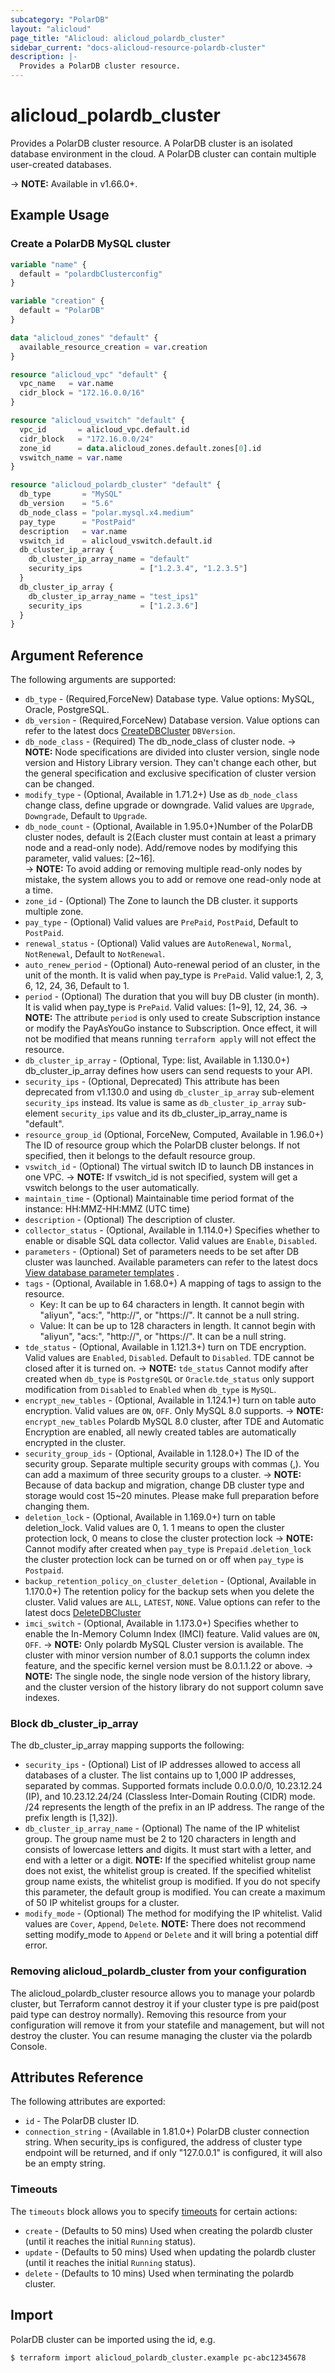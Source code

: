```yaml
---
subcategory: "PolarDB"
layout: "alicloud"
page_title: "Alicloud: alicloud_polardb_cluster"
sidebar_current: "docs-alicloud-resource-polardb-cluster"
description: |-
  Provides a PolarDB cluster resource.
---
```


# alicloud\_polardb\_cluster

Provides a PolarDB cluster resource. A PolarDB cluster is an isolated database
environment in the cloud. A PolarDB cluster can contain multiple user-created
databases.

-> **NOTE:** Available in v1.66.0+.

## Example Usage

### Create a PolarDB MySQL cluster

```terraform
variable "name" {
  default = "polardbClusterconfig"
}

variable "creation" {
  default = "PolarDB"
}

data "alicloud_zones" "default" {
  available_resource_creation = var.creation
}

resource "alicloud_vpc" "default" {
  vpc_name   = var.name
  cidr_block = "172.16.0.0/16"
}

resource "alicloud_vswitch" "default" {
  vpc_id       = alicloud_vpc.default.id
  cidr_block   = "172.16.0.0/24"
  zone_id      = data.alicloud_zones.default.zones[0].id
  vswitch_name = var.name
}

resource "alicloud_polardb_cluster" "default" {
  db_type       = "MySQL"
  db_version    = "5.6"
  db_node_class = "polar.mysql.x4.medium"
  pay_type      = "PostPaid"
  description   = var.name
  vswitch_id    = alicloud_vswitch.default.id
  db_cluster_ip_array {
    db_cluster_ip_array_name = "default"
    security_ips             = ["1.2.3.4", "1.2.3.5"]
  }
  db_cluster_ip_array {
    db_cluster_ip_array_name = "test_ips1"
    security_ips             = ["1.2.3.6"]
  }
}
```

## Argument Reference

The following arguments are supported:

* `db_type` - (Required,ForceNew) Database type. Value options: MySQL, Oracle, PostgreSQL.
* `db_version` - (Required,ForceNew) Database version. Value options can refer to the latest docs [CreateDBCluster](https://help.aliyun.com/document_detail/98169.html) `DBVersion`.
* `db_node_class` - (Required) The db_node_class of cluster node.
-> **NOTE:** Node specifications are divided into cluster version, single node version and History Library version. They can't change each other, but the general specification and exclusive specification of cluster version can be changed.
* `modify_type` - (Optional, Available in 1.71.2+) Use as `db_node_class` change class, define upgrade or downgrade. Valid values are `Upgrade`, `Downgrade`, Default to `Upgrade`.
* `db_node_count` - (Optional, Available in 1.95.0+)Number of the PolarDB cluster nodes, default is 2(Each cluster must contain at least a primary node and a read-only node). Add/remove nodes by modifying this parameter, valid values: [2~16].  
-> **NOTE:** To avoid adding or removing multiple read-only nodes by mistake, the system allows you to add or remove one read-only node at a time.
* `zone_id` - (Optional) The Zone to launch the DB cluster. it supports multiple zone.
* `pay_type` - (Optional) Valid values are `PrePaid`, `PostPaid`, Default to `PostPaid`.
* `renewal_status` - (Optional) Valid values are `AutoRenewal`, `Normal`, `NotRenewal`, Default to `NotRenewal`.
* `auto_renew_period` - (Optional) Auto-renewal period of an cluster, in the unit of the month. It is valid when pay_type is `PrePaid`. Valid value:1, 2, 3, 6, 12, 24, 36, Default to 1.
* `period` - (Optional) The duration that you will buy DB cluster (in month). It is valid when pay_type is `PrePaid`. Valid values: [1~9], 12, 24, 36.
-> **NOTE:** The attribute `period` is only used to create Subscription instance or modify the PayAsYouGo instance to Subscription. Once effect, it will not be modified that means running `terraform apply` will not effect the resource.
* `db_cluster_ip_array` - (Optional, Type: list, Available in 1.130.0+) db_cluster_ip_array defines how users can send requests to your API.
* `security_ips` - (Optional, Deprecated) This attribute has been deprecated from v1.130.0 and using `db_cluster_ip_array` sub-element `security_ips` instead.
  Its value is same as `db_cluster_ip_array` sub-element `security_ips` value and its db_cluster_ip_array_name is "default".
* `resource_group_id` (Optional, ForceNew, Computed, Available in 1.96.0+) The ID of resource group which the PolarDB cluster belongs. If not specified, then it belongs to the default resource group.
* `vswitch_id` - (Optional) The virtual switch ID to launch DB instances in one VPC.
-> **NOTE:** If vswitch_id is not specified, system will get a vswitch belongs to the user automatically.
* `maintain_time` - (Optional) Maintainable time period format of the instance: HH:MMZ-HH:MMZ (UTC time)
* `description` - (Optional) The description of cluster.
* `collector_status` - (Optional, Available in 1.114.0+) Specifies whether to enable or disable SQL data collector. Valid values are `Enable`, `Disabled`.
* `parameters` - (Optional) Set of parameters needs to be set after DB cluster was launched. Available parameters can refer to the latest docs [View database parameter templates](https://www.alibabacloud.com/help/doc-detail/98122.htm) .
* `tags` - (Optional, Available in 1.68.0+) A mapping of tags to assign to the resource.
  - Key: It can be up to 64 characters in length. It cannot begin with "aliyun", "acs:", "http://", or "https://". It cannot be a null string.
  - Value: It can be up to 128 characters in length. It cannot begin with "aliyun", "acs:", "http://", or "https://". It can be a null string.
* `tde_status` - (Optional, Available in 1.121.3+) turn on TDE encryption. Valid values are `Enabled`, `Disabled`. Default to `Disabled`. TDE cannot be closed after it is turned on. 
-> **NOTE:** `tde_status` Cannot modify after created when `db_type` is `PostgreSQL` or `Oracle`.`tde_status` only support modification from `Disabled` to `Enabled` when `db_type` is `MySQL`.
* `encrypt_new_tables` - (Optional, Available in 1.124.1+) turn on table auto encryption. Valid values are `ON`, `OFF`. Only MySQL 8.0 supports. 
-> **NOTE:** `encrypt_new_tables` Polardb MySQL 8.0 cluster, after TDE and Automatic Encryption are enabled, all newly created tables are automatically encrypted in the cluster.
* `security_group_ids` - (Optional, Available in 1.128.0+) The ID of the security group. Separate multiple security groups with commas (,). You can add a maximum of three security groups to a cluster.
-> **NOTE:** Because of data backup and migration, change DB cluster type and storage would cost 15~20 minutes. Please make full preparation before changing them.
* `deletion_lock` - (Optional, Available in 1.169.0+) turn on table deletion_lock. Valid values are 0, 1. 1 means to open the cluster protection lock, 0 means to close the cluster protection lock
-> **NOTE:**  Cannot modify after created when `pay_type` is `Prepaid` .`deletion_lock` the cluster protection lock can be turned on or off when `pay_type` is `Postpaid`.
* `backup_retention_policy_on_cluster_deletion` - (Optional, Available in 1.170.0+) The retention policy for the backup sets when you delete the cluster.  Valid values are `ALL`, `LATEST`, `NONE`. Value options can refer to the latest docs [DeleteDBCluster](https://help.aliyun.com/document_detail/98170.html)
* `imci_switch` - (Optional, Available in 1.173.0+) Specifies whether to enable the In-Memory Column Index (IMCI) feature. Valid values are `ON`, `OFF`.
-> **NOTE:**  Only polardb MySQL Cluster version is available. The cluster with minor version number of 8.0.1 supports the column index feature, and the specific kernel version must be 8.0.1.1.22 or above.
-> **NOTE:**  The single node, the single node version of the history library, and the cluster version of the history library do not support column save indexes.

### Block db_cluster_ip_array

The db_cluster_ip_array mapping supports the following:

* `security_ips` - (Optional) List of IP addresses allowed to access all databases of a cluster. The list contains up to 1,000 IP addresses, separated by commas. Supported formats include 0.0.0.0/0, 10.23.12.24 (IP), and 10.23.12.24/24 (Classless Inter-Domain Routing (CIDR) mode. /24 represents the length of the prefix in an IP address. The range of the prefix length is [1,32]).
* `db_cluster_ip_array_name` - (Optional) The name of the IP whitelist group. The group name must be 2 to 120 characters in length and consists of lowercase letters and digits. It must start with a letter, and end with a letter or a digit.
  **NOTE:** If the specified whitelist group name does not exist, the whitelist group is created. If the specified whitelist group name exists, the whitelist group is modified. If you do not specify this parameter, the default group is modified. You can create a maximum of 50 IP whitelist groups for a cluster.
* `modify_mode` - (Optional) The method for modifying the IP whitelist. Valid values are `Cover`, `Append`, `Delete`.
  **NOTE:** There does not recommend setting modify_mode to `Append` or `Delete` and it will bring a potential diff error.  
### Removing alicloud_polardb_cluster from your configuration

The alicloud_polardb_cluster resource allows you to manage your polardb cluster, but Terraform cannot destroy it if your cluster type is pre paid(post paid type can destroy normally). Removing this resource from your configuration will remove it from your statefile and management, but will not destroy the cluster. You can resume managing the cluster via the polardb Console.

## Attributes Reference

The following attributes are exported:

* `id` - The PolarDB cluster ID.
* `connection_string` - (Available in 1.81.0+) PolarDB cluster connection string. When security_ips is configured, the address of cluster type endpoint will be returned, and if only "127.0.0.1" is configured, it will also be an empty string.

### Timeouts

The `timeouts` block allows you to specify [timeouts](https://www.terraform.io/docs/configuration-0-11/resources.html#timeouts) for certain actions:

* `create` - (Defaults to 50 mins) Used when creating the polardb cluster (until it reaches the initial `Running` status).
* `update` - (Defaults to 50 mins) Used when updating the polardb cluster (until it reaches the initial `Running` status).
* `delete` - (Defaults to 10 mins) Used when terminating the polardb cluster.

## Import

PolarDB cluster can be imported using the id, e.g.

```
$ terraform import alicloud_polardb_cluster.example pc-abc12345678
```

